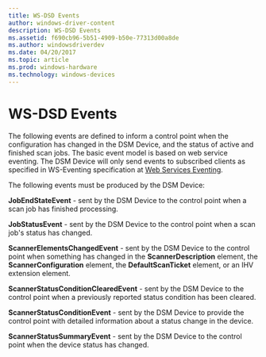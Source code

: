 ```yaml
---
title: WS-DSD Events
author: windows-driver-content
description: WS-DSD Events
ms.assetid: f690cb96-5b51-4909-b50e-77313d00a8de
ms.author: windowsdriverdev
ms.date: 04/20/2017
ms.topic: article
ms.prod: windows-hardware
ms.technology: windows-devices
---
```


# WS-DSD Events


The following events are defined to inform a control point when the configuration has changed in the DSM Device, and the status of active and finished scan jobs. The basic event model is based on web service eventing. The DSM Device will only send events to subscribed clients as specified in WS-Eventing specification at [Web Services Eventing](http://go.microsoft.com/fwlink/p/?linkid=154074).

The following events must be produced by the DSM Device:

**JobEndStateEvent** - sent by the DSM Device to the control point when a scan job has finished processing.

**JobStatusEvent** - sent by the DSM Device to the control point when a scan job's status has changed.

**ScannerElementsChangedEvent** - sent by the DSM Device to the control point when something has changed in the **ScannerDescription** element, the **ScannerConfiguration** element, the **DefaultScanTicket** element, or an IHV extension element.

**ScannerStatusConditionClearedEvent** - sent by the DSM Device to the control point when a previously reported status condition has been cleared.

**ScannerStatusConditionEvent** - sent by the DSM Device to provide the control point with detailed information about a status change in the device.

**ScannerStatusSummaryEvent** - sent by the DSM Device to the control point when the device status has changed.

 

 




